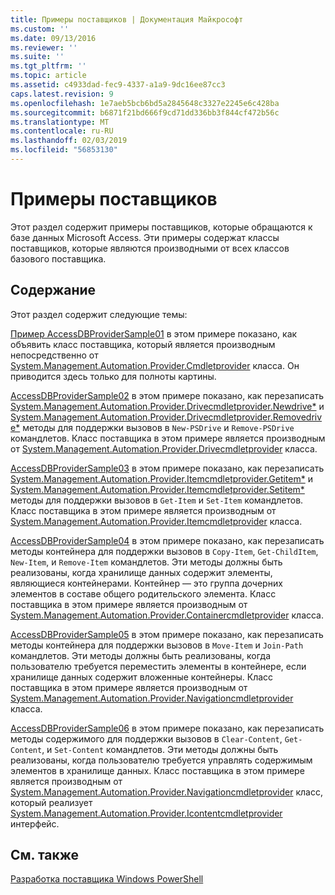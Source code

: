 ```yaml
---
title: Примеры поставщиков | Документация Майкрософт
ms.custom: ''
ms.date: 09/13/2016
ms.reviewer: ''
ms.suite: ''
ms.tgt_pltfrm: ''
ms.topic: article
ms.assetid: c4933dad-fec9-4337-a1a9-9dc16ee87cc3
caps.latest.revision: 9
ms.openlocfilehash: 1e7aeb5bcb6bd5a2845648c3327e2245e6c428ba
ms.sourcegitcommit: b6871f21bd666f9cd71dd336bb3f844cf472b56c
ms.translationtype: MT
ms.contentlocale: ru-RU
ms.lasthandoff: 02/03/2019
ms.locfileid: "56853130"
---
```

# <a name="provider-samples"></a>Примеры поставщиков

Этот раздел содержит примеры поставщиков, которые обращаются к базе данных Microsoft Access. Эти примеры содержат классы поставщиков, которые являются производными от всех классов базового поставщика.

## <a name="in-this-section"></a>Содержание

Этот раздел содержит следующие темы:

[Пример AccessDBProviderSample01](./accessdbprovidersample01.md) в этом примере показано, как объявить класс поставщика, который является производным непосредственно от [System.Management.Automation.Provider.Cmdletprovider](/dotnet/api/System.Management.Automation.Provider.CmdletProvider) класса. Он приводится здесь только для полноты картины.

[AccessDBProviderSample02](./accessdbprovidersample02.md) в этом примере показано, как перезаписать [System.Management.Automation.Provider.Drivecmdletprovider.Newdrive*](/dotnet/api/System.Management.Automation.Provider.DriveCmdletProvider.NewDrive) и [ System.Management.Automation.Provider.Drivecmdletprovider.Removedrive*](/dotnet/api/System.Management.Automation.Provider.DriveCmdletProvider.RemoveDrive) методы для поддержки вызовов в `New-PSDrive` и `Remove-PSDrive` командлетов. Класс поставщика в этом примере является производным от [System.Management.Automation.Provider.Drivecmdletprovider](/dotnet/api/System.Management.Automation.Provider.DriveCmdletProvider) класса.

[AccessDBProviderSample03](./accessdbprovidersample03.md) в этом примере показано, как перезаписать [System.Management.Automation.Provider.Itemcmdletprovider.Getitem*](/dotnet/api/System.Management.Automation.Provider.ItemCmdletProvider.GetItem) и [ System.Management.Automation.Provider.Itemcmdletprovider.Setitem*](/dotnet/api/System.Management.Automation.Provider.ItemCmdletProvider.SetItem) методы для поддержки вызовов в `Get-Item` и `Set-Item` командлетов. Класс поставщика в этом примере является производным от [System.Management.Automation.Provider.Itemcmdletprovider](/dotnet/api/System.Management.Automation.Provider.ItemCmdletProvider) класса.

[AccessDBProviderSample04](./accessdbprovidersample04.md) в этом примере показано, как перезаписать методы контейнера для поддержки вызовов в `Copy-Item`, `Get-ChildItem`, `New-Item`, и `Remove-Item` командлетов. Эти методы должны быть реализованы, когда хранилище данных содержит элементы, являющиеся контейнерами. Контейнер — это группа дочерних элементов в составе общего родительского элемента. Класс поставщика в этом примере является производным от [System.Management.Automation.Provider.Containercmdletprovider](/dotnet/api/System.Management.Automation.Provider.ContainerCmdletProvider) класса.

[AccessDBProviderSample05](./accessdbprovidersample05.md) в этом примере показано, как перезаписать методы контейнера для поддержки вызовов в `Move-Item` и `Join-Path` командлетов. Эти методы должны быть реализованы, когда пользователю требуется переместить элементы в контейнере, если хранилище данных содержит вложенные контейнеры. Класс поставщика в этом примере является производным от [System.Management.Automation.Provider.Navigationcmdletprovider](/dotnet/api/System.Management.Automation.Provider.NavigationCmdletProvider) класса.

[AccessDBProviderSample06](./accessdbprovidersample06.md) в этом примере показано, как перезаписать методы содержимого для поддержки вызовов в `Clear-Content`, `Get-Content`, и `Set-Content` командлетов. Эти методы должны быть реализованы, когда пользователю требуется управлять содержимым элементов в хранилище данных. Класс поставщика в этом примере является производным от [System.Management.Automation.Provider.Navigationcmdletprovider](/dotnet/api/System.Management.Automation.Provider.NavigationCmdletProvider) класс, который реализует [ System.Management.Automation.Provider.Icontentcmdletprovider](/dotnet/api/System.Management.Automation.Provider.IContentCmdletProvider) интерфейс.

## <a name="see-also"></a>См. также

[Разработка поставщика Windows PowerShell](./writing-a-windows-powershell-provider.md)
